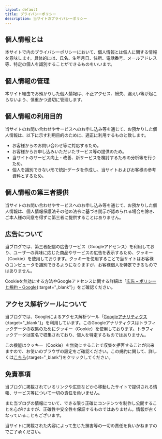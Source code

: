 ```yaml
---
layout: default
title: プライバシーポリシー
description: 当サイトのプライバシーポリシー
---
```


## 個人情報とは

本サイトで内のプライバシーポリシーにおいて、個人情報とは個人に関する情報を意味します。具体的には、氏名、生年月日、住所、電話番号、メールアドレス等、特定の個人を識別することができるものをいいます。

## 個人情報の管理

本サイト経由でお預かりした個人情報は、不正アクセス、紛失、漏えい等が起こらないよう、慎重かつ適切に管理します。

## 個人情報の利用目的

当サイトのお問い合わせやサービスへのお申し込み等を通じて、お預かりした個人情報は、以下に示す利用目的のために、適正に利用するものと致します。

- お客様からのお問い合わせ等に対応するため。
- お客様からお申し込みいただいたサービス等の提供のため。
- 当サイトのサービス向上・改善、新サービスを検討するための分析等を行うため。
- 個人を識別できない形で統計データを作成し、当サイトおよびお客様の参考資料とするため。

## 個人情報の第三者提供

当サイトのお問い合わせやサービスへのお申し込み等を通じて、お預かりした個人情報は、個人情報保護法その他の法令に基づき開示が認められる場合を除き、ご本人様の同意を得ずに第三者に提供することはありません。

## 広告について

当ブログでは、第三者配信の広告サービス（Googleアドセンス）を利用しており、ユーザーの興味に応じた商品やサービスの広告を表示するため、クッキー（Cookie）を使用しております。クッキーを使用することで当サイトはお客様のコンピュータを識別できるようになりますが、お客様個人を特定できるものではありません。


Cookieを無効にする方法やGoogleアドセンスに関する詳細は「[広告 – ポリシーと規約 – Google](https://policies.google.com/technologies/ads?hl=ja){:target="_blank"}」をご確認ください。

## アクセス解析ツールについて

当ブログでは、Googleによるアクセス解析ツール「[Googleアナリティクス](https://marketingplatform.google.com/intl/ja/about/analytics/){:target="_blank"}」を利用しています。このGoogleアナリティクスはトラフィックデータの収集のためにクッキー（Cookie）を使用しております。トラフィックデータは匿名で収集されており、個人を特定するものではありません。

この機能はクッキー（Cookie）を無効にすることで収集を拒否することが出来ますので、お使いのブラウザの設定をご確認ください。この規約に関して、詳しくは[こちら](https://marketingplatform.google.com/about/analytics/terms/jp/){:target="_blank"}をクリックしてください。

## 免責事項

当ブログに掲載されているリンクや広告などから移動したサイトで提供される情報、サービス等について一切の責任を負いません。

また当ブログの情報について、できる限り正確にコンテンツを制作し公開することを心がけますが、正確性や安全性を保証するものではありません。情報が古くなっていることもございます。

当サイトに掲載された内容によって生じた損害等の一切の責任を負いかねますのでご了承ください。
